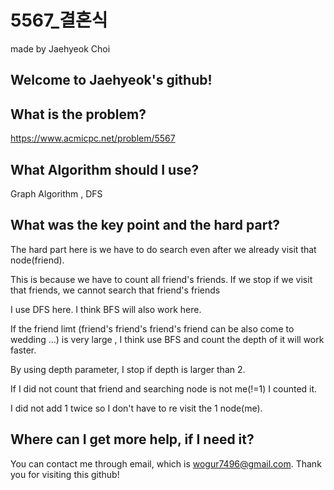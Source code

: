 # 5567_결혼식

made by Jaehyeok Choi

## Welcome to Jaehyeok's github!

## What is the problem?

https://www.acmicpc.net/problem/5567

## What Algorithm should I use?

Graph Algorithm , DFS

## What was the key point and the hard part?

The hard part here is we have to do search even after we already visit that node(friend).

This is because we have to count all friend's friends. If we stop if we visit that friends, we cannot search that friend's friends

I use DFS here. I think BFS will also work here.

If the friend limt (friend's friend's friend's friend can be also come to wedding ...) is very large , I think use BFS and count the depth of it will work faster.

By using depth parameter, I stop if depth is larger than 2.

If I did not count that friend and searching node is not me(!=1) I counted it.

I did not add 1 twice so I don't have to re visit the 1 node(me).

## Where can I get more help, if I need it?

You can contact me through email, which is wogur7496@gmail.com.
Thank you for visiting this github!
